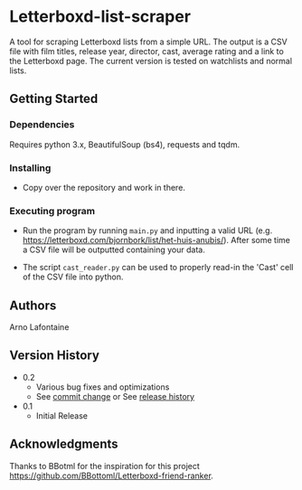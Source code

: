 # Letterboxd-list-scraper

A tool for scraping Letterboxd lists from a simple URL. The output is a CSV file with film titles, release year, director, cast, average rating and a link to the Letterboxd page. The current version is tested on watchlists and normal lists.

## Getting Started

### Dependencies

Requires python 3.x, BeautifulSoup (bs4), requests and tqdm.

### Installing

* Copy over the repository and work in there.

### Executing program

* Run the program by running `main.py` and inputting a valid URL (e.g. https://letterboxd.com/bjornbork/list/het-huis-anubis/). After some time a CSV file will be outputted containing your data.

* The script `cast_reader.py` can be used to properly read-in the 'Cast' cell of the CSV file into python.

## Authors

Arno Lafontaine  

## Version History

* 0.2
    * Various bug fixes and optimizations
    * See [commit change]() or See [release history]()
* 0.1
    * Initial Release

## Acknowledgments

Thanks to BBotml for the inspiration for this project https://github.com/BBottoml/Letterboxd-friend-ranker.

